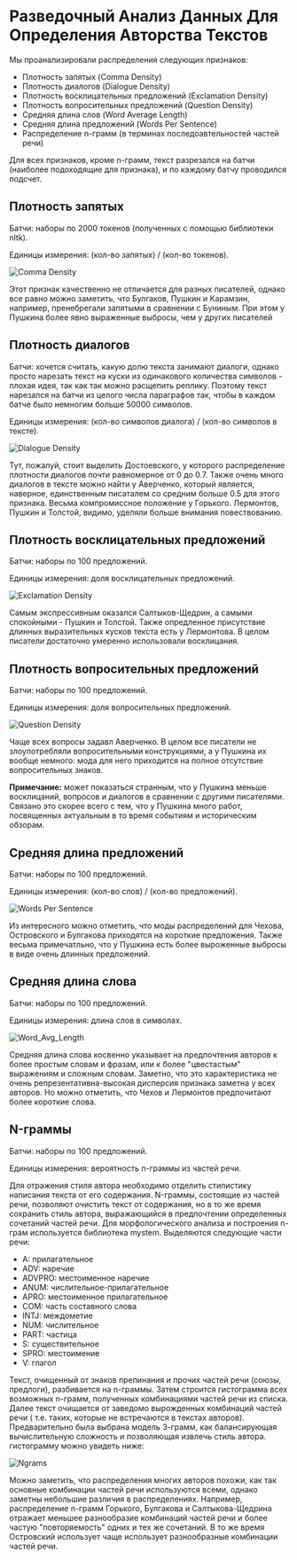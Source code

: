 # Разведочный Анализ Данных Для Определения Авторства Текстов

Мы проанализировали распределения следующих признаков:

* Плотность запятых (Comma Density)
* Плотность диалогов (Dialogue Density)
* Плотность восклицательных предложений (Exclamation Density)
* Плотность вопросительных предложений (Question Density)
* Средняя длина слов (Word Average Length)
* Средняя длина предложений (Words Per Sentence)
* Распределение n-грамм (в терминах последоавтельностей частей речи)

Для всех признаков, кроме n-грамм, текст разрезался на батчи (наиболее подоходящие для признака),
и по каждому батчу проводился подсчет.

## Плотность запятых

Батчи: наборы по 2000 токенов (полученных с помощью библиотеки nltk).

Единицы измерения: (кол-во запятых) / (кол-во токенов).

![Comma Density](graphics/comma_density.jpeg)

Этот признак качественно не отличается для разных писателей, однако все равно можно заметить, 
что Булгаков, Пушкин и Карамзин, например, пренебрегали запятыми в сравнении с Буниным.
При этом у Пушкина более явно выраженные выбросы, чем у других писателей

## Плотность диалогов

Батчи: хочется считать, какую долю текста занимают диалоги, однако просто нарезать текст на куски
из одинакового количества символов - плохая идея, так как так можно расщепить реплику. Поэтому
текст нарезался на батчи из целого числа параграфов так, чтобы в каждом батче было немногим больше
50000 символов.

Единицы измерения: (кол-во символов диалога) / (кол-во символов в тексте).

![Dialogue Density](graphics/dialogue_density.jpeg)

Тут, пожалуй, стоит выделить Достоевского, у которого распределение плотности диалогов почти равномерное от 0 до 0.7.
Также очень много диалогов в тексте можно найти у Аверченко, который является, наверное, единственным писаталем со средним больше 0.5
для этого признака. Весьма компромиссное положение у Горького. Лермонтов, Пушкин и Толстой, видимо, уделяли больше внимания повествованию.

## Плотность восклицательных предложений

Батчи: наборы по 100 предложений.

Единицы измерения: доля восклицательных предложений.

![Exclamation Density](graphics/exclamation_density.jpeg)

Самым экспрессивным оказался Салтыков-Щедрин, а самыми спокойными - Пушкин и Толстой. Также опредленное присутствие длинных выразительных кусков текста есть у Лермонтова. В целом писатели достаточно умеренно использовали восклицания.

## Плотность вопросительных предложений

Батчи: наборы по 100 предложений.

Единицы измерения: доля вопросительных предложений.

![Question Density](graphics/question_density.jpeg)

Чаще всех вопросы задавл Аверченко. В целом все писатели не злоупотребляли вопросительными конструкциями, а у Пушкина их вообще немного: мода для него приходится на полное отсутствие вопросительных знаков.

**Примечание:** может показаться странным, что у Пушкина меньше восклицаний, вопросов и диалогов в сравнении с другими писателями. Связано это скорее всего с тем, что у Пушкина много работ, посвященных актуальным в то время событиям и историческим обзорам.

## Средняя длина предложений

Батчи: наборы по 100 предложений.

Единицы измерения: (кол-во слов) / (кол-во предложений).

![Words Per Sentence](graphics/words_per_sentence.jpeg)

Из интересного можно отметить, что моды распределений для Чехова, Островского и Булгакова приходятся на короткие предложения. Также весьма примечатльно, что у Пушкина есть более выроженные выбросы в виде очень длинных предложений.

## Средняя длина слова

Батчи: наборы по 100 предложений.

Единицы измерения: длина слов в символах.

![Word_Avg_Length](graphics/word_avg_length.jpeg)

Средняя длина слова косвенно указывает на предпочтения авторов к более простым словам и фразам,
или к более "цвестастым" выражениям и сложным словам. 
Заметно, что это характеристика не очень репрезентативна-высокая дисперсия признака заметна у всех авторов. 
Но можно отметить, что Чехов и Лермонтов предпочитают более короткие слова. 

## N-граммы

Батчи: наборы по 100 предложений.

Единицы измерения: вероятность n-граммы из частей речи.

Для отражения стиля автора необходимо отделить стилистику написания текста от его содержания.
N-граммы, состоящие из частей речи, позволяют очистить текст от содержания, но в то же время сохранить стиль автора,
выражающийся в предпочтении определенных сочетаний частей речи.
Для морфологического анализа и построения n-грам используется библиотека mystem.
Выделяются следующие части речи:
* A: прилагательное
* ADV: наречие
* ADVPRO: местоименное наречие
* ANUM: числительное-прилагательное
* APRO: местоименное прилагательное
* COM: часть составного слова
* INTJ: междометие
* NUM: числительное
* PART: частица
* S: существительное
* SPRO: местоимение
* V: глагол

Текст, очищенный от знаков препинания и прочих частей речи (союзы, предлоги), разбивается на n-граммы.
Затем строится гистограмма всех возможных n-грамм, полученных комбинациями частей речи из списка. Далее текст очищается от заведомо вырожденных комбинаций частей речи 
( т.е. таких, которые не встречаются в текстах авторов). Предварительно была выбрана модель 3-грамм,
как балансирующая вычислительную сложность и позволяющая извлечь стиль автора.\
гистограмму можно увидеть ниже:

![Ngrams](graphics/ngrams.jpeg "ngrams")

Можно заметить, что распределения многих авторов похожи, как так основные комбинации частей речи используются всеми,
однако заметны небольшие различия в распределениях. Например, распределение n-грамм Горького, Булгакова и Салтыкова-Щедрина отражает меньшее разнообразие комбинаций частей речи и более частую "повторяемость" одних и тех же сочетаний. 
В то же время Островский использует чаще использует разнообразные комбинации частей речи.
